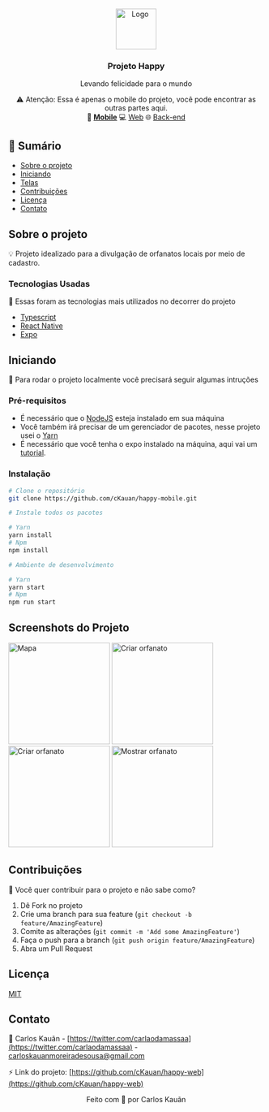 <!-- PROJECT LOGO -->
<br />
<p align="center">
    <img src="https://i.ibb.co/9tmXJf4/happy.png" alt="Logo" height="80" />
  <h3 align="center">Projeto Happy</h3>
  <p align="center">Levando felicidade para o mundo</p>
    


<p align="center">
    ⚠️ Atenção: Essa é apenas o mobile do projeto, você pode encontrar as outras partes aqui.
    <br>
 📱 <strong><a href="https://github.com/cKauan/happy-mobile">Mobile</a></strong>
 💻 <a href="https://github.com/cKauan/happy-web">Web</a>
  🌐 <a href="https://github.com/cKauan/happy-server">Back-end</a>
</p>

<!-- TABLE OF CONTENTS -->
## :paperclip: Sumário

* [Sobre o projeto](#sobre-o-projeto)
* [Iniciando](#iniciando)
* [Telas](#screenshots-do-projeto)
* [Contribuições](#contribuições)
* [Licença](#licença)
* [Contato](#contato)

## Sobre o projeto

💡 Projeto idealizado para a divulgação de orfanatos locais por meio de cadastro.

### Tecnologias Usadas
:pushpin: Essas foram as tecnologias mais utilizados no decorrer do projeto
* [Typescript](https://www.typescriptlang.org)
* [React Native](https://reactnative.dev)
* [Expo](https://expo.io)

<!-- GETTING STARTED -->
## Iniciando
:bookmark: Para rodar o projeto localmente você precisará seguir algumas intruções

### Pré-requisitos

- É necessário que o <a href="https://nodejs.org/en/">NodeJS</a> esteja instalado em sua máquina
- Você também irá precisar de um gerenciador de pacotes, nesse projeto usei o <a href="https://yarnpkg.com">Yarn</a>
- É necessário que você tenha o expo instalado na máquina, aqui vai um <a href="https://expo.io/learn">tutorial</a>. 

### Instalação

```bash
# Clone o repositório
git clone https://github.com/cKauan/happy-mobile.git

# Instale todos os pacotes

# Yarn
yarn install
# Npm
npm install

# Ambiente de desenvolvimento

# Yarn
yarn start
# Npm
npm run start
```

<!-- USAGE EXAMPLES -->
## Screenshots do Projeto

<p align="left">
<img src="https://i.ibb.co/31JsRhf/Whats-App-Image-2020-10-17-at-23-42-13-1.jpg" alt="Mapa" width="200" />
<img src="https://i.ibb.co/tYSVsP1/Whats-App-Image-2020-10-17-at-23-42-13-2.jpg" alt="Criar orfanato" width="200"/>
<img src="https://i.ibb.co/zH2Sg1L/Whats-App-Image-2020-10-17-at-23-42-13-3.jpg" alt="Criar orfanato" width="200"/>
<img src="https://i.ibb.co/Yb87d47/Whats-App-Image-2020-10-17-at-23-42-13.jpg" alt="Mostrar orfanato" width="200" />
</p>


<!-- CONTRIBUTING -->
## Contribuições

:dart: Você quer contribuir para o projeto e não sabe como?

1. Dê Fork no projeto
2. Crie uma branch para sua feature (`git checkout -b feature/AmazingFeature`)
3. Comite as alterações (`git commit -m 'Add some AmazingFeature'`)
4. Faça o push para a branch (`git push origin feature/AmazingFeature`)
5. Abra um Pull Request

<!-- LICENSE -->
## Licença

<a href="https://choosealicense.com/licenses/mit/">MIT</a>

<!-- CONTACT -->
## Contato

:boy: Carlos Kauãn - [https://twitter.com/carlaodamassaa](https://twitter.com/carlaodamassaa) - carloskauanmoreiradesousa@gmail.com

:zap: Link do projeto: [https://github.com/cKauan/happy-web](https://github.com/cKauan/happy-web)

<p align="center">Feito com 💚 por Carlos Kauãn</p>
